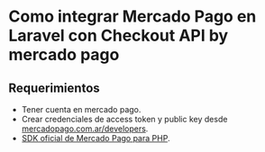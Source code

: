 # Como integrar Mercado Pago en Laravel con Checkout API by mercado pago


## Requerimientos 

- Tener cuenta en mercado pago.
- Crear credenciales de access token y public key desde [mercadopago.com.ar/developers](https://www.mercadopago.com.ar/developers/).
- [SDK oficial de Mercado Pago para PHP](https://github.com/mercadopago/sdk-php).

